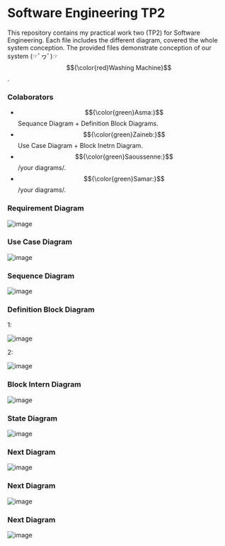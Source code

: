 # Software Engineering TP2

This repository contains my practical work two (TP2) for Software Engineering. Each file includes the different diagram, covered the whole system conception. 
The provided files demonstrate conception of our system (☞ﾟヮﾟ)☞ $${\color{red}Washing Machine}$$.

### Colaborators  
- $${\color{green}Asma:}$$ Sequance Diagram + Definition Block Diagrams.  
- $${\color{green}Zaineb:}$$ Use Case Diagram + Block Inetrn Diagram.
- $${\color{green}Saoussenne:}$$ /your diagrams/.
- $${\color{green}Samar:}$$ /your diagrams/.


### Requirement Diagram
![image](https://github.com/Batout-asma/Software-Engineering-2/blob/main/Sequence%20Diagram.png?raw=true)

### Use Case Diagram
![image](https://github.com/Batout-asma/Software-Engineering-2/blob/main/use%20case%20diagram.png)

### Sequence Diagram 
![image](https://github.com/Batout-asma/Software-Engineering-2/blob/main/Sequence%20Diagram.png?raw=true)

### Definition Block Diagram 
1:

![image](https://github.com/Batout-asma/Software-Engineering-2/blob/main/Definition%20Block%20Diagram%201.png)

2:

![image](https://github.com/Batout-asma/Software-Engineering-2/blob/main/Definition%20Block%20Diagram%202.png)

### Block Intern Diagram 
![image](https://github.com/Batout-asma/Software-Engineering-2/blob/main/block%20intern%20diagram.png)

### State Diagram 
![image](https://github.com/Batout-asma/Software-Engineering-2/blob/main/Sequence%20Diagram.png?raw=true)

### Next Diagram 
![image](https://github.com/Batout-asma/Software-Engineering-2/blob/main/Sequence%20Diagram.png?raw=true)

### Next Diagram 
![image](https://github.com/Batout-asma/Software-Engineering-2/blob/main/Sequence%20Diagram.png?raw=true)

### Next Diagram 
![image](https://github.com/Batout-asma/Software-Engineering-2/blob/main/Sequence%20Diagram.png?raw=true)

